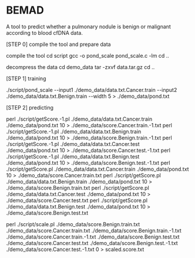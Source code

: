 # BEMAD
A tool to predict whether a pulmonary nodule is benign or malignant according to blood cfDNA data.

[STEP 0] compile the tool and prepare data

compile the tool
cd script
gcc -o pond_scale pond_scale.c -lm
cd ..

decompress the data
cd demo_data
tar -zxvf data.tar.gz
cd ..


[STEP 1] training

./script/pond_scale --input1 ./demo_data/data.txt.Cancer.train --input2 ./demo_data/data.txt.Benign.train --width 5 > ./demo_data/pond.txt

[STEP 2] predicting

perl ./script/getScore.-1.pl ./demo_data/data.txt.Cancer.train ./demo_data/pond.txt 10 > ./demo_data/score.Cancer.train.-1.txt
perl ./script/getScore.-1.pl ./demo_data/data.txt.Benign.train ./demo_data/pond.txt 10 > ./demo_data/score.Benign.train.-1.txt
perl ./script/getScore.-1.pl ./demo_data/data.txt.Cancer.test ./demo_data/pond.txt 10 > ./demo_data/score.Cancer.test.-1.txt
perl ./script/getScore.-1.pl ./demo_data/data.txt.Benign.test ./demo_data/pond.txt 10 > ./demo_data/score.Benign.test.-1.txt
perl ./script/getScore.pl ./demo_data/data.txt.Cancer.train ./demo_data/pond.txt 10 > ./demo_data/score.Cancer.train.txt
perl ./script/getScore.pl ./demo_data/data.txt.Benign.train ./demo_data/pond.txt 10 > ./demo_data/score.Benign.train.txt
perl ./script/getScore.pl ./demo_data/data.txt.Cancer.test ./demo_data/pond.txt 10 > ./demo_data/score.Cancer.test.txt
perl ./script/getScore.pl ./demo_data/data.txt.Benign.test ./demo_data/pond.txt 10 > ./demo_data/score.Benign.test.txt

perl ./script/scale.pl ./demo_data/score.Benign.train.txt ./demo_data/score.Cancer.train.txt ./demo_data/score.Benign.train.-1.txt ./demo_data/score.Cancer.train.-1.txt ./demo_data/score.Benign.test.txt ./demo_data/score.Cancer.test.txt ./demo_data/score.Benign.test.-1.txt ./demo_data/score.Cancer.test.-1.txt 0 > scaled.score.txt




